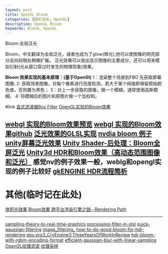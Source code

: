 ```yaml
---
layout: post
title: OpenGL Bloom
categories: [图形渲染, OpenGL]
description: OpenGL Bloom 
keywords: Bloom, OpenGL
---
```

Bloom:全局泛光

Bloom，中文翻译为全局泛光，或者也成为了glow(辉光),他可以使图像的明亮部分会向较暗处稍微扩展。
泛光效果可以突出显示图像的主要成分，还可以用来模拟衍射(光从窗口穿过时发生的物理现象)效果。

**Bloom 效果实现的基本原理：(基于OpenGl)**
	1：渲染整个场景到FBO 先获取屏幕图像;
	2: 获取场景图像，对每个像素进行亮度检测，若大于某个阀值即保留原始颜色值，否则置为黑色；
	3：对上一步获取的图像，做一个模糊，通常使用高斯模糊。
	4: 将模糊后的图片和原图片做一个加权和。
 

#link
[盒式滤波器Box Filter](https://www.cnblogs.com/lwl2015/p/4460711.html)
[OpenGL实现的Bloom效果](https://github.com/candy9599/openGL-Bloom-effect)

[webgl 实现的Bloom效果预览](https://ykob.github.io/glsl-bloom/)
[webgl 实现的Bloom效果github](https://github.com/ykob/glsl-bloom)
[泛光效果的GLSL实现](https://zhuanlan.zhihu.com/p/60882950)
[nvdia bloom 例子](https://gameworksdocs.nvidia.com/GraphicsSamples/BloomSample.htm)
[unity屏幕泛光效果](https://www.jianshu.com/p/630fae9842af)
[Unity Shader-后处理：Bloom全屏泛光](https://www.cnblogs.com/lancidie/p/8665261.html)
[](http://www.devacg.com/?post=520)
[Unity3d HDR和Bloom效果（高动态范围图像和泛光）](https://www.cnblogs.com/zhanlang96/p/4312963.html)
感觉nv的例子效果一般，weblg和opengl实现的例子比较好
[gkENGINE HDR流程简析](https://www.cnblogs.com/gameknife/archive/2013/04/26/3046110.html)
---------------------------------------------------------------------------------------
# 其他(临时记在此处)
[体积光效果](https://blog.csdn.net/ZJU_fish1996/article/details/87533029)
[Bloom效果](https://zhuanlan.zhihu.com/p/50208005)
[跨平台渲染引擎之路--Rendering Path](https://zhuanlan.zhihu.com/p/58817407)

---------------------------------------------------------------------------------------

[sampling-theory-to-real-time-graphics](https://mynameismjp.wordpress.com/2012/10/21/applying-sampling-theory-to-real-time-graphics/)
[processing-filter-in-glsl](http://www.geeks3d.com/20100909/shader-library-gaussian-blur-post-processing-filter-in-glsl/)
[quick-gaussian-filtering](https://www.realtimerendering.com/blog/quick-gaussian-filtering/)
[image_filtering_](http://www.ozone3d.net/tutorials/image_filtering_p2.php#part_2)
[how-to-do-good-bloom-for-hdr-rendering](https://kalogirou.net/2006/05/20/how-to-do-good-bloom-for-hdr-rendering/)
[gpu pro3_CryEngine3:ThreeYearsOfWorkInReview](https://blog.csdn.net/toughbro/article/details/7391961)
[hdr-bloom-with-rgbm-encoding-format](https://www.gamedev.net/forums/topic/631659-hdr-bloom-with-rgbm-encoding-format/)
[efficient-gaussian-blur-with-linear-sampling](http://rastergrid.com/blog/2010/09/efficient-gaussian-blur-with-linear-sampling/)
[](https://blog.csdn.net/heiheiya/article/details/80922238)
[OpenGL纹理滤波](https://blog.csdn.net/horson19/article/details/81781636)
[纹理采样](https://www.cnblogs.com/tectal/p/10138432.html)